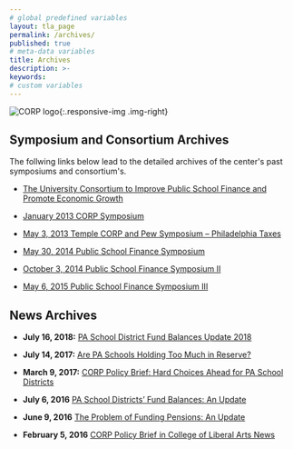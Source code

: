```yaml
---
# global predefined variables
layout: tla_page
permalink: /archives/
published: true
# meta-data variables
title: Archives
description: >-
keywords:
# custom variables
---
```

![CORP logo]({{site.baseurl}}/media/resizedcorplogo.png){:.responsive-img .img-right}
## Symposium and Consortium Archives
The follwing links below lead to the detailed archives of the center's past symposiums and consortium's. 

- [The University Consortium to Improve Public School Finance and Promote Economic Growth](https://sites.temple.edu/corparchives/the-university-consortium/)

- [January 2013 CORP Symposium](https://sites.temple.edu/corparchives/january-2013-symposium/)

- [May 3, 2013 Temple CORP and Pew Symposium – Philadelphia Taxes](https://sites.temple.edu/corparchives/2013-corp-and-pew-symposium/)

- [May 30, 2014 Public School Finance Symposium](https://sites.temple.edu/corparchives/may-2014-public-school-finance-symposium/) 

- [October 3, 2014 Public School Finance Symposium II](https://sites.temple.edu/corparchives/october-2014-public-school-finance-symposium-ii/) 

- [May 6, 2015 Public School Finance Symposium III](https://sites.temple.edu/corparchives/may-2015-public-school-finance-symposium-iii/)


## News Archives

- **July 16, 2018:** [PA School District Fund Balances Update 2018](http://develop.cla.temple.edu/center-on-regional-politics/pa-school-district-fund-balances-update-2018/)
 
- **July 14, 2017:** [Are PA Schools Holding Too Much in Reserve?](http://develop.cla.temple.edu/center-on-regional-politics/are-pa-schools-holding-too-much-in-reserve/)

- **March 9, 2017:** [CORP Policy Brief: Hard Choices Ahead for PA School Districts](http://develop.cla.temple.edu/center-on-regional-politics/corp-policy-brief-hard-choices-ahead-for-pa-school-districts/)

- **July 6, 2016** [PA School Districts’ Fund Balances: An Update](http://develop.cla.temple.edu/center-on-regional-politics/pa-school-districts-fund-balances-an-update/)

- **June 9, 2016** [The Problem of Funding Pensions: An Update](http://develop.cla.temple.edu/center-on-regional-politics/the-problem-of-funding-pensions-an-update/)

- **February 5, 2016** [CORP Policy Brief in College of Liberal Arts News]()


